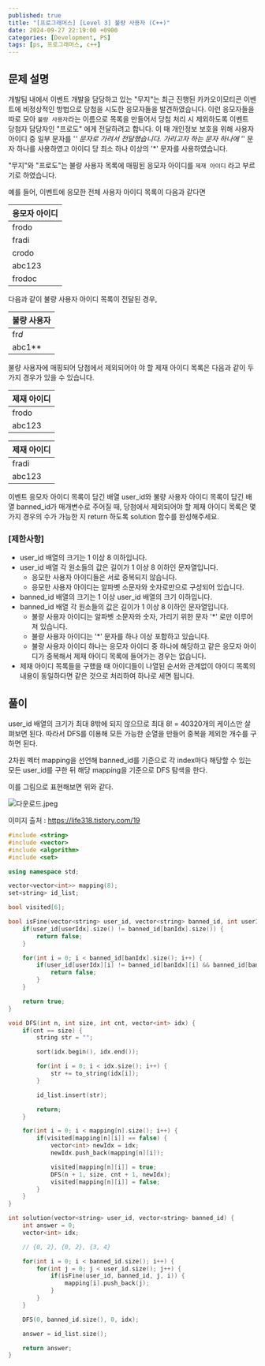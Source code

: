 ```yaml
---
published: true
title: "[프로그래머스] [Level 3] 불량 사용자 (C++)"
date: 2024-09-27 22:19:00 +0900
categories: [Development, PS]
tags: [ps, 프로그래머스, c++]
---
```


## 문제 설명

개발팀 내에서 이벤트 개발을 담당하고 있는 "무지"는 최근 진행된 카카오이모티콘 이벤트에 비정상적인 방법으로 당첨을 시도한 응모자들을 발견하였습니다. 이런 응모자들을 따로 모아 `불량 사용자`라는 이름으로 목록을 만들어서 당첨 처리 시 제외하도록 이벤트 당첨자 담당자인 "프로도" 에게 전달하려고 합니다. 이 때 개인정보 보호을 위해 사용자 아이디 중 일부 문자를 '_' 문자로 가려서 전달했습니다. 가리고자 하는 문자 하나에 '_' 문자 하나를 사용하였고 아이디 당 최소 하나 이상의 '\*' 문자를 사용하였습니다.

"무지"와 "프로도"는 불량 사용자 목록에 매핑된 응모자 아이디를 `제재 아이디` 라고 부르기로 하였습니다.

예를 들어, 이벤트에 응모한 전체 사용자 아이디 목록이 다음과 같다면

| 응모자 아이디 |
| ------------- |
| frodo         |
| fradi         |
| crodo         |
| abc123        |
| frodoc        |

다음과 같이 불량 사용자 아이디 목록이 전달된 경우,

| 불량 사용자 |
| ----------- |
| fr*d*       |
| abc1\*\*    |

불량 사용자에 매핑되어 당첨에서 제외되어야 야 할 제재 아이디 목록은 다음과 같이 두 가지 경우가 있을 수 있습니다.

| 제재 아이디 |
| ----------- |
| frodo       |
| abc123      |

| 제재 아이디 |
| ----------- |
| fradi       |
| abc123      |

이벤트 응모자 아이디 목록이 담긴 배열 user_id와 불량 사용자 아이디 목록이 담긴 배열 banned_id가 매개변수로 주어질 때, 당첨에서 제외되어야 할 제재 아이디 목록은 몇가지 경우의 수가 가능한 지 return 하도록 solution 함수를 완성해주세요.

### **[제한사항]**

- user_id 배열의 크기는 1 이상 8 이하입니다.
- user_id 배열 각 원소들의 값은 길이가 1 이상 8 이하인 문자열입니다.
  - 응모한 사용자 아이디들은 서로 중복되지 않습니다.
  - 응모한 사용자 아이디는 알파벳 소문자와 숫자로만으로 구성되어 있습니다.
- banned_id 배열의 크기는 1 이상 user_id 배열의 크기 이하입니다.
- banned_id 배열 각 원소들의 값은 길이가 1 이상 8 이하인 문자열입니다.
  - 불량 사용자 아이디는 알파벳 소문자와 숫자, 가리기 위한 문자 '\*' 로만 이루어져 있습니다.
  - 불량 사용자 아이디는 '\*' 문자를 하나 이상 포함하고 있습니다.
  - 불량 사용자 아이디 하나는 응모자 아이디 중 하나에 해당하고 같은 응모자 아이디가 중복해서 제재 아이디 목록에 들어가는 경우는 없습니다.
- 제재 아이디 목록들을 구했을 때 아이디들이 나열된 순서와 관계없이 아이디 목록의 내용이 동일하다면 같은 것으로 처리하여 하나로 세면 됩니다.

## 풀이

user_id 배열의 크기가 최대 8밖에 되지 않으므로 최대 8! = 40320개의 케이스만 살펴보면 된다. 따라서 DFS를 이용해 모든 가능한 순열을 만들어 중복을 제외한 개수를 구하면 된다.

2차원 벡터 mapping을 선언해 banned_id를 기준으로 각 index마다 해당할 수 있는 모든 user_id를 구한 뒤 해당 mapping을 기준으로 DFS 탐색을 한다.

이를 그림으로 표현해보면 위와 같다.

![다운로드.jpeg](https://prod-files-secure.s3.us-west-2.amazonaws.com/871e8c1c-9640-4055-a1d5-3737bb8dca52/d0140958-3a32-46f0-a000-6969ff9344de/%E1%84%83%E1%85%A1%E1%84%8B%E1%85%AE%E1%86%AB%E1%84%85%E1%85%A9%E1%84%83%E1%85%B3.jpeg)

이미지 출처 : https://life318.tistory.com/19

```cpp
#include <string>
#include <vector>
#include <algorithm>
#include <set>

using namespace std;

vector<vector<int>> mapping(8);
set<string> id_list;

bool visited[6];

bool isFine(vector<string> user_id, vector<string> banned_id, int userIdx, int banIdx) {
    if(user_id[userIdx].size() != banned_id[banIdx].size()) {
        return false;
    }

    for(int i = 0; i < banned_id[banIdx].size(); i++) {
        if(user_id[userIdx][i] != banned_id[banIdx][i] && banned_id[banIdx][i] != '*') {
            return false;
        }
    }

    return true;
}

void DFS(int n, int size, int cnt, vector<int> idx) {
    if(cnt == size) {
        string str = "";

        sort(idx.begin(), idx.end());

        for(int i = 0; i < idx.size(); i++) {
            str += to_string(idx[i]);
        }

        id_list.insert(str);

        return;
    }

    for(int i = 0; i < mapping[n].size(); i++) {
        if(visited[mapping[n][i]] == false) {
            vector<int> newIdx = idx;
            newIdx.push_back(mapping[n][i]);

            visited[mapping[n][i]] = true;
            DFS(n + 1, size, cnt + 1, newIdx);
            visited[mapping[n][i]] = false;
        }
    }
}

int solution(vector<string> user_id, vector<string> banned_id) {
    int answer = 0;
    vector<int> idx;

    // {0, 2}, {0, 2}, {3, 4}

    for(int i = 0; i < banned_id.size(); i++) {
        for(int j = 0; j < user_id.size(); j++) {
            if(isFine(user_id, banned_id, j, i)) {
                mapping[i].push_back(j);
            }
        }
    }

    DFS(0, banned_id.size(), 0, idx);

    answer = id_list.size();

    return answer;
}
```
